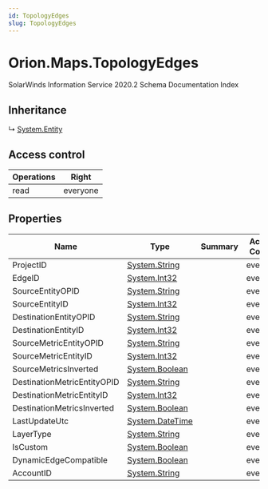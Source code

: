 ```yaml
---
id: TopologyEdges
slug: TopologyEdges
---
```


# Orion.Maps.TopologyEdges

SolarWinds Information Service 2020.2 Schema Documentation Index

## Inheritance

↳ [System.Entity](./../System/Entity)

## Access control

| Operations | Right |
| ------ | ------ |
| read | everyone |

## Properties

| Name | Type | Summary | Access Control |
| ------ | ------ | ------ | ------ |
| ProjectID | [System.String](https://docs.microsoft.com/en-us/dotnet/api/system.string) |  | everyone |
| EdgeID | [System.Int32](https://docs.microsoft.com/en-us/dotnet/api/system.int32) |  | everyone |
| SourceEntityOPID | [System.String](https://docs.microsoft.com/en-us/dotnet/api/system.string) |  | everyone |
| SourceEntityID | [System.Int32](https://docs.microsoft.com/en-us/dotnet/api/system.int32) |  | everyone |
| DestinationEntityOPID | [System.String](https://docs.microsoft.com/en-us/dotnet/api/system.string) |  | everyone |
| DestinationEntityID | [System.Int32](https://docs.microsoft.com/en-us/dotnet/api/system.int32) |  | everyone |
| SourceMetricEntityOPID | [System.String](https://docs.microsoft.com/en-us/dotnet/api/system.string) |  | everyone |
| SourceMetricEntityID | [System.Int32](https://docs.microsoft.com/en-us/dotnet/api/system.int32) |  | everyone |
| SourceMetricsInverted | [System.Boolean](https://docs.microsoft.com/en-us/dotnet/api/system.boolean) |  | everyone |
| DestinationMetricEntityOPID | [System.String](https://docs.microsoft.com/en-us/dotnet/api/system.string) |  | everyone |
| DestinationMetricEntityID | [System.Int32](https://docs.microsoft.com/en-us/dotnet/api/system.int32) |  | everyone |
| DestinationMetricsInverted | [System.Boolean](https://docs.microsoft.com/en-us/dotnet/api/system.boolean) |  | everyone |
| LastUpdateUtc | [System.DateTime](https://docs.microsoft.com/en-us/dotnet/api/system.datetime) |  | everyone |
| LayerType | [System.String](https://docs.microsoft.com/en-us/dotnet/api/system.string) |  | everyone |
| IsCustom | [System.Boolean](https://docs.microsoft.com/en-us/dotnet/api/system.boolean) |  | everyone |
| DynamicEdgeCompatible | [System.Boolean](https://docs.microsoft.com/en-us/dotnet/api/system.boolean) |  | everyone |
| AccountID | [System.String](https://docs.microsoft.com/en-us/dotnet/api/system.string) |  | everyone |

